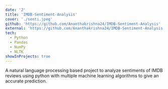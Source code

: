 ```yaml
---
date: '2'
title: 'IMDB-Sentiment-Analysis'
cover: './senti.jpeg'
github: 'https://github.com/Ananthakrishna24/IMDB-Sentiment-Analysis'
external: 'https://github.com/Ananthakrishna24/IMDB-Sentiment-Analysis'
tech:
  - Python
  - Pandas
  - NumPy
  - NLTK
showInProjects: true
---
```


A natural language processing based project to analyze sentiments of IMDB reviews using python with multiple machine learning algorithms to give an accurate prediction.
